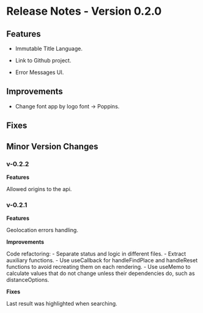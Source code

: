 # Release Notes - Version 0.2.0

## Features

- Immutable Title Language.

- Link to Github project.

- Error Messages UI.

## Improvements

- Change font app by logo font -> Poppins.

## Fixes


## Minor Version Changes

### v-0.2.2

**Features**

Allowed origins to the api.

### v-0.2.1

**Features**

Geolocation errors handling.

**Improvements**

Code refactoring:
    - Separate status and logic in different files.
    - Extract auxiliary functions.
    - Use useCallback for handleFindPlace and handleReset functions to avoid recreating them on each rendering.
    - Use useMemo to calculate values that do not change unless their dependencies do, such as distanceOptions.

**Fixes**

Last result was highlighted when searching.
